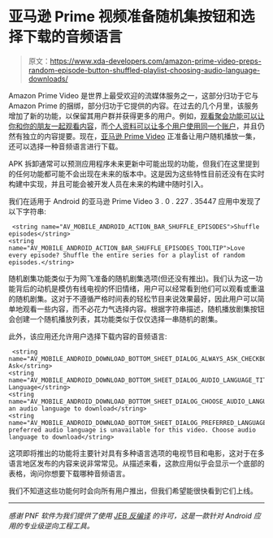 # 亚马逊 Prime 视频准备随机集按钮和选择下载的音频语言

> 原文：<https://www.xda-developers.com/amazon-prime-video-preps-random-episode-button-shuffled-playlist-choosing-audio-language-downloads/>

Amazon Prime Video 是世界上最受欢迎的流媒体服务之一，这部分归功于它与 Amazon Prime 的捆绑，部分归功于它提供的内容。在过去的几个月里，该服务增加了新的功能，以保留其用户群并获得更多的用户。例如，[观看聚会功能可以让你和你的朋友一起观看内容](https://www.xda-developers.com/amazon-prime-video-watch-party/)，而[个人资料可以让多个用户使用同一个账户](https://www.xda-developers.com/amazon-prime-video-netflix-profiles/)，并且仍然有独立的内容提要。现在，[亚马逊 Prime Video](https://play.google.com/store/apps/details?id=com.amazon.avod.thirdpartyclient) 正准备让用户随机播放一集，还可以选择一种音频语言进行下载。

APK 拆卸通常可以预测应用程序未来更新中可能出现的功能，但我们在这里提到的任何功能都可能不会出现在未来的版本中。这是因为这些特性目前还没有在实时构建中实现，并且可能会被开发人员在未来的构建中随时引入。

我们在适用于 Android 的亚马逊 Prime Video 3 . 0 . 227 . 35447 应用中发现了以下字符串:

```
 <string name="AV_MOBILE_ANDROID_ACTION_BAR_SHUFFLE_EPISODES">Shuffle episodes</string>
<string name="AV_MOBILE_ANDROID_ACTION_BAR_SHUFFLE_EPISODES_TOOLTIP">Love every episode? Shuffle the entire series for a playlist of random episodes.</string> 
```

随机剧集功能类似于为网飞准备的随机剧集选项(但还没有推出)。我们认为这一功能背后的动机是模仿有线电视的怀旧情绪，用户可以经常看到他们可以观看或重温的随机剧集。这对于不遵循严格时间表的轻松节目来说效果最好，因此用户可以简单地观看一些内容，而不必花力气选择内容。根据字符串描述，随机播放剧集按钮会创建一个随机播放列表，其功能类似于仅仅选择一串随机的剧集。

此外，该应用还允许用户选择下载内容的音频语言:

```
 <string name="AV_MOBILE_ANDROID_DOWNLOAD_BOTTOM_SHEET_DIALOG_ALWAYS_ASK_CHECKBOX">Always Ask</string>
<string name="AV_MOBILE_ANDROID_DOWNLOAD_BOTTOM_SHEET_DIALOG_AUDIO_LANGUAGE_TITLE">Audio Language</string>
<string name="AV_MOBILE_ANDROID_DOWNLOAD_BOTTOM_SHEET_DIALOG_CHOOSE_AUDIO_LANGUAGE_TO_DOWNLOAD">Choose an audio language to download</string>
<string name="AV_MOBILE_ANDROID_DOWNLOAD_BOTTOM_SHEET_DIALOG_PREFERRED_LANGUAGE_UNAVAILABLE">Your preferred audio language is unavailable for this video. Choose audio language to download</string> 
```

这项即将推出的功能将主要针对具有多种语言选项的电视节目和电影，这对于在多语言地区发布的内容来说非常常见。从描述来看，这款应用似乎会显示一个底部的表格，询问你想要下载哪种音频语言。

我们不知道这些功能何时会向所有用户推出，但我们希望能很快看到它们上线。

* * *

*感谢 PNF 软件为我们提供了使用* *[JEB 反编译](https://www.pnfsoftware.com/?aid=xdadev)* *的许可，这是一款针对 Android 应用的专业级逆向工程工具。*